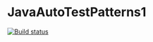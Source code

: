# JavaAutoTestPatterns1
[![Build status](https://ci.appveyor.com/api/projects/status/8usipyoln4lwuqc1/branch/main?svg=true)](https://ci.appveyor.com/project/Ramzesito/javaautotestpatterns1/branch/main)
